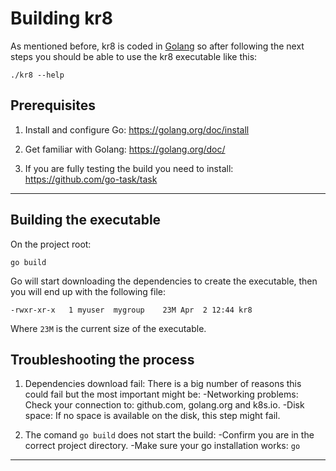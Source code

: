# Building kr8

As mentioned before, kr8 is coded in [Golang](https://golang.org/) so after following the next steps you should be able to use the kr8 executable like this:

`./kr8 --help`

## Prerequisites

1. Install and configure Go: https://golang.org/doc/install

2. Get familiar with Golang: https://golang.org/doc/

3. If you are fully testing the build you need to install: https://github.com/go-task/task

----

## Building the executable

On the project root:

`go build`

Go will start downloading the dependencies to create the executable, then you will end up with the following file:

`-rwxr-xr-x   1 myuser  mygroup    23M Apr  2 12:44 kr8`

Where `23M` is the current size of the executable.

## Troubleshooting the process

1. Dependencies download fail:
   There is a big number of reasons this could fail but the most important might be:
   -Networking problems: Check your connection to: github.com, golang.org and k8s.io.
   -Disk space: If no space is available on the disk, this step might fail.

2. The comand `go build` does not start the build:
   -Confirm you are in the correct project directory.
   -Make sure your go installation works: `go`

----
